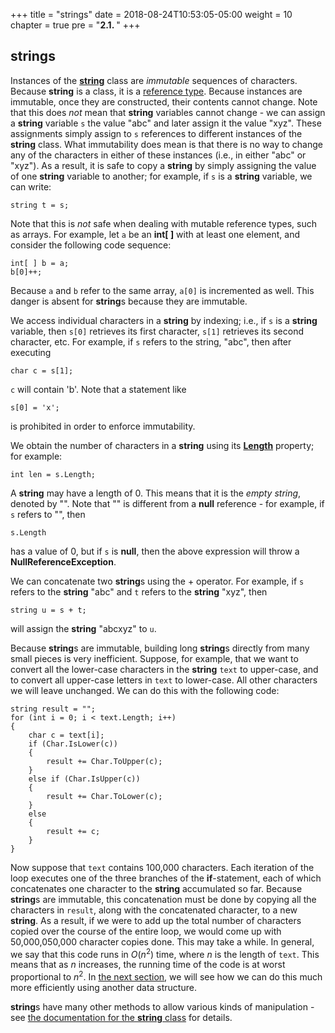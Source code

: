 +++
title = "strings"
date = 2018-08-24T10:53:05-05:00
weight = 10
chapter = true
pre = "<b>2.1. </b>"
+++

## **string**s

Instances of the
[**string**](http://msdn.microsoft.com/en-us/library/system.string\(v=vs.110\).aspx)
class are *immutable* sequences of characters. Because **string** is a
class, it is a [reference
type](/~rhowell/DataStructures/redirect/reference-value). Because
instances are immutable, once they are constructed, their contents
cannot change. Note that this does *not* mean that **string** variables
cannot change - we can assign a **string** variable `s` the value "abc"
and later assign it the value "xyz". These assignments simply assign to
`s` references to different instances of the **string** class. What
immutability does mean is that there is no way to change any of the
characters in either of these instances (i.e., in either "abc" or
"xyz"). As a result, it is safe to copy a **string** by simply assigning
the value of one **string** variable to another; for example, if `s` is
a **string** variable, we can write:

    string t = s;

Note that this is *not* safe when dealing with mutable reference types,
such as arrays. For example, let `a` be an **int\[ \]** with at least
one element, and consider the following code sequence:

    int[ ] b = a;
    b[0]++;

Because `a` and `b` refer to the same array, `a[0]` is incremented as
well. This danger is absent for **string**s because they are immutable.

We access individual characters in a **string** by indexing; i.e., if
`s` is a **string** variable, then `s[0]` retrieves its first character,
`s[1]` retrieves its second character, etc. For example, if `s` refers
to the string, "abc", then after executing

    char c = s[1];

`c` will contain 'b'. Note that a statement like

    s[0] = 'x';

is prohibited in order to enforce immutability.

We obtain the number of characters in a **string** using its
[**Length**](http://msdn.microsoft.com/en-us/library/system.string.length\(v=vs.110\).aspx)
property; for example:

    int len = s.Length;

A **string** may have a length of 0. This means that it is the *empty
string*, denoted by "". Note that "" is different from a **null**
reference - for example, if `s` refers to "", then

    s.Length

has a value of 0, but if `s` is **null**, then the above expression will
throw a **NullReferenceException**.

We can concatenate two **string**s using the + operator. For example, if
`s` refers to the **string** "abc" and `t` refers to the **string**
"xyz", then

    string u = s + t;

will assign the **string** "abcxyz" to `u`.

Because **string**s are immutable, building long **string**s directly
from many small pieces is very inefficient. Suppose, for example, that
we want to convert all the lower-case characters in the **string**
`text` to upper-case, and to convert all upper-case letters in `text` to
lower-case. All other characters we will leave unchanged. We can do this
with the following code:

    string result = "";
    for (int i = 0; i < text.Length; i++)
    {
        char c = text[i];
        if (Char.IsLower(c))
        {
            result += Char.ToUpper(c);
        }
        else if (Char.IsUpper(c))
        {
            result += Char.ToLower(c);
        }
        else
        {
            result += c;
        }
    }

Now suppose that `text` contains 100,000 characters. Each iteration of
the loop executes one of the three branches of the **if**-statement,
each of which concatenates one character to the **string** accumulated
so far. Because **string**s are immutable, this concatenation must be
done by copying all the characters in `result`, along with the
concatenated character, to a new **string**. As a result, if we were to
add up the total number of characters copied over the course of the
entire loop, we would come up with 50,000,050,000 character copies done.
This may take a while. In general, we say that this code runs in
*O*(*n*<sup>2</sup>) time, where *n* is the length of `text`. This means
that as *n* increases, the running time of the code is at worst
proportional to *n*<sup>2</sup>. In [the next
section](/~rhowell/DataStructures/redirect/stringbuilders), we will see
how we can do this much more efficiently using another data structure.

**string**s have many other methods to allow various kinds of
manipulation - see [the documentation for the **string**
class](http://msdn.microsoft.com/en-us/library/system.string\(v=vs.110\).aspx)
for details.
